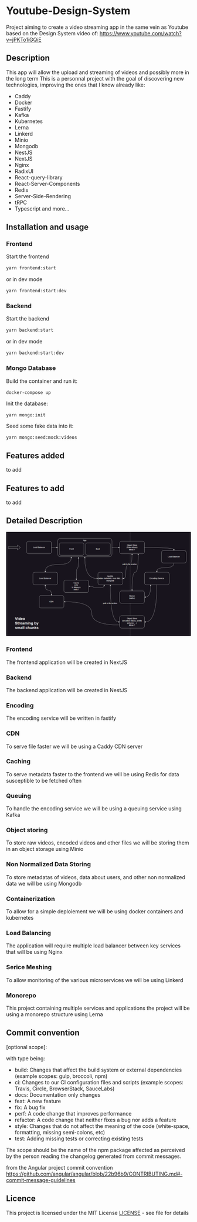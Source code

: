# Youtube-Design-System

Project aiming to create a video streaming app in the same vein as Youtube based on the Design System video of:
https://www.youtube.com/watch?v=jPKTo1iGQiE

## Description

This app will allow the upload and streaming of videos and possibly more in the long term
This is a personnal project with the goal of discovering new technologies, improving the ones that I know already like:

- Caddy
- Docker
- Fastify
- Kafka
- Kubernetes
- Lerna
- Linkerd
- Minio
- Mongodb
- NestJS
- NextJS
- Nginx
- RadixUI
- React-query-library
- React-Server-Components
- Redis
- Server-Side-Rendering
- tRPC
- Typescript
  and more...

## Installation and usage

### Frontend

Start the frontend

```bash
yarn frontend:start
```

or in dev mode

```bash
yarn frontend:start:dev
```

### Backend

Start the backend

```bash
yarn backend:start
```

or in dev mode

```bash
yarn backend:start:dev
```

### Mongo Database

Build the container and run it:

```bash
docker-compose up
```

Init the database:

```
yarn mongo:init
```

Seed some fake data into it:

```
yarn mongo:seed:mock:videos
```

## Features added

to add

## Features to add

to add

## Detailed Description

![Diagram](./DiagramPicture.png)

### Frontend

The frontend application will be created in NextJS

### Backend

The backend application will be created in NestJS

### Encoding

The encoding service will be written in fastify

### CDN

To serve file faster we will be using a Caddy CDN server

### Caching

To serve metadata faster to the frontend we will be using Redis for data susceptible to be fetched often

### Queuing

To handle the encoding service we will be using a queuing service using Kafka

### Object storing

To store raw videos, encoded videos and other files we will be storing them in an object storage using Minio

### Non Normalized Data Storing

To store metadatas of videos, data about users, and other non normalized data we will be using Mongodb

### Containerization

To allow for a simple deploiement we will be using docker containers and kubernetes

### Load Balancing

The application will require multiple load balancer between key services that will be using Nginx

### Serice Meshing

To allow monitoring of the various microservices we will be using Linkerd

### Monorepo

This project containing multiple services and applications the project will be using a monorepo structure using Lerna

## Commit convention

<type>[optional scope]: <description>

with type being:

- build: Changes that affect the build system or external dependencies (example scopes: gulp, broccoli, npm)
- ci: Changes to our CI configuration files and scripts (example scopes: Travis, Circle, BrowserStack, SauceLabs)
- docs: Documentation only changes
- feat: A new feature
- fix: A bug fix
- perf: A code change that improves performance
- refactor: A code change that neither fixes a bug nor adds a feature
- style: Changes that do not affect the meaning of the code (white-space, formatting, missing semi-colons, etc)
- test: Adding missing tests or correcting existing tests

The scope should be the name of the npm package affected as perceived by the person reading the changelog generated from commit messages.

from the Angular project commit convention https://github.com/angular/angular/blob/22b96b9/CONTRIBUTING.md#-commit-message-guidelines

## Licence

This project is licensed under the MIT License [LICENSE](./LICENSE.md) - see file for details
